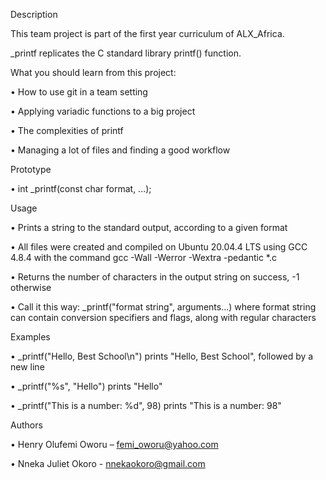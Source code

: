 Description

This team project is part of the first year curriculum of ALX_Africa.

_printf replicates the C standard library printf() function.

What you should learn from this project:

•	How to use git in a team setting

•	Applying variadic functions to a big project

•	The complexities of printf

•	Managing a lot of files and finding a good workflow

Prototype

•	int _printf(const char format, ...);

Usage

•	Prints a string to the standard output, according to a given format

•	All files were created and compiled on Ubuntu 20.04.4 LTS using GCC 4.8.4 with the command gcc -Wall -Werror -Wextra -pedantic *.c

•	Returns the number of characters in the output string on success, -1 otherwise

•	Call it this way: _printf("format string", arguments...) where format string can contain conversion specifiers and flags, along with regular characters

Examples

•	_printf("Hello, Best School\n") prints "Hello, Best School", followed by a new line

•	_printf("%s", "Hello") prints "Hello"

•	_printf("This is a number: %d", 98) prints "This is a number: 98"

Authors

•	Henry Olufemi Oworu – femi_oworu@yahoo.com

•	Nneka Juliet Okoro - nnekaokoro@gmail.com

